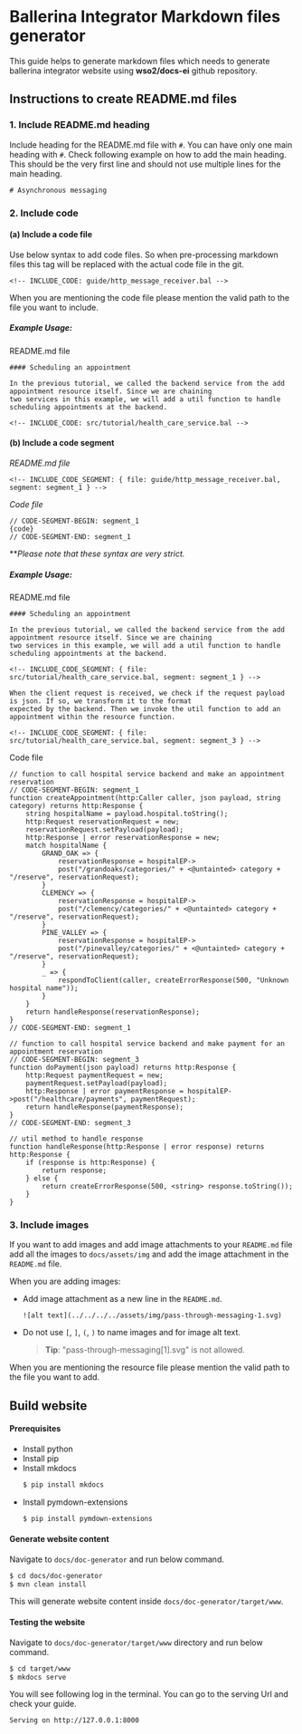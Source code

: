 # Ballerina Integrator Markdown files generator

This guide helps to generate markdown files which needs to generate ballerina integrator website using **wso2/docs-ei** 
github repository.

## Instructions to create README.md files

### 1. Include README.md heading

Include heading for the README.md file with `#`. You can have only one main heading with `#`. 
Check following example on how to add the main heading. This should be the very first line and should not use
multiple lines for the main heading.
```
# Asynchronous messaging
```

### 2. Include code

#### (a) Include a code file

Use below syntax to add code files. So when pre-processing markdown files this tag will be replaced with the 
actual code file in the git.
```
<!-- INCLUDE_CODE: guide/http_message_receiver.bal -->
```
When you are mentioning the code file please mention the valid path to the file you want to include.

##### Example Usage:

README.md file
```
#### Scheduling an appointment

In the previous tutorial, we called the backend service from the add appointment resource itself. Since we are chaining 
two services in this example, we will add a util function to handle scheduling appointments at the backend.

<!-- INCLUDE_CODE: src/tutorial/health_care_service.bal -->
```

#### (b) Include a code segment

*README.md file*

```
<!-- INCLUDE_CODE_SEGMENT: { file: guide/http_message_receiver.bal, segment: segment_1 } -->
```

*Code file*

```
// CODE-SEGMENT-BEGIN: segment_1
{code}
// CODE-SEGMENT-END: segment_1
```
***Please note that these syntax are very strict.*

##### Example Usage:

README.md file
```
#### Scheduling an appointment

In the previous tutorial, we called the backend service from the add appointment resource itself. Since we are chaining 
two services in this example, we will add a util function to handle scheduling appointments at the backend.

<!-- INCLUDE_CODE_SEGMENT: { file: src/tutorial/health_care_service.bal, segment: segment_1 } -->

When the client request is received, we check if the request payload is json. If so, we transform it to the format 
expected by the backend. Then we invoke the util function to add an appointment within the resource function.

<!-- INCLUDE_CODE_SEGMENT: { file: src/tutorial/health_care_service.bal, segment: segment_3 } -->
```

Code file
```ballerina
// function to call hospital service backend and make an appointment reservation
// CODE-SEGMENT-BEGIN: segment_1
function createAppointment(http:Caller caller, json payload, string category) returns http:Response {
    string hospitalName = payload.hospital.toString();
    http:Request reservationRequest = new;
    reservationRequest.setPayload(payload);
    http:Response | error reservationResponse = new;
    match hospitalName {
        GRAND_OAK => {
            reservationResponse = hospitalEP->
            post("/grandoaks/categories/" + <@untainted> category + "/reserve", reservationRequest);
        }
        CLEMENCY => {
            reservationResponse = hospitalEP->
            post("/clemency/categories/" + <@untainted> category + "/reserve", reservationRequest);
        }
        PINE_VALLEY => {
            reservationResponse = hospitalEP->
            post("/pinevalley/categories/" + <@untainted> category + "/reserve", reservationRequest);
        }
        _ => {
            respondToClient(caller, createErrorResponse(500, "Unknown hospital name"));
        }
    }
    return handleResponse(reservationResponse);
}
// CODE-SEGMENT-END: segment_1

// function to call hospital service backend and make payment for an appointment reservation
// CODE-SEGMENT-BEGIN: segment_3
function doPayment(json payload) returns http:Response {
    http:Request paymentRequest = new;
    paymentRequest.setPayload(payload);
    http:Response | error paymentResponse = hospitalEP->post("/healthcare/payments", paymentRequest);
    return handleResponse(paymentResponse);
}
// CODE-SEGMENT-END: segment_3

// util method to handle response
function handleResponse(http:Response | error response) returns http:Response {
    if (response is http:Response) {
        return response;
    } else {
        return createErrorResponse(500, <string> response.toString());
    }
}
```

### 3. Include images

If you want to add images and add image attachments to your `README.md` file add all the images to `docs/assets/img`
and add the image attachment in the `README.md` file.

When you are adding images: 
  
- Add image attachment as a new line in the `README.md`.
    ```
    ![alt text](../../../../assets/img/pass-through-messaging-1.svg)
    ```
- Do not use `[`, `]`, `(`, `)` to name images and for image alt text.
    > **Tip**: "pass-through-messaging[1].svg" is not allowed.
 
When you are mentioning the resource file please mention the valid path to the file you want to add.

## Build website

#### Prerequisites

- Install python
- Install pip
- Install mkdocs
    ```bash
    $ pip install mkdocs
    ```
- Install pymdown-extensions
    ```bash
    $ pip install pymdown-extensions
    ```
#### Generate website content

Navigate to `docs/doc-generator` and run below command.

```bash
$ cd docs/doc-generator
$ mvn clean install
```

This will generate website content inside `docs/doc-generator/target/www`.

#### Testing the website

Navigate to `docs/doc-generator/target/www` directory and run below command.

```bash
$ cd target/www
$ mkdocs serve
```

You will see following log in the terminal. You can go to the serving Url and check your guide.

```
Serving on http://127.0.0.1:8000
```
